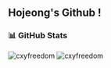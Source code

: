 ## Hojeong's Github !

### 📊 GitHub Stats
<p>
  <img src="https://github-readme-stats.vercel.app/api?username=hjung43&hide_title=true&hide_border=true&theme=dracula&hide_border=false&include_all_commits=false&count_private=false" alt="cxyfreedom" /> 
  <img src="https://github-readme-stats.vercel.app/api/top-langs/?username=hjung43&theme=dracula&hide_border=false&include_all_commits=false&count_private=false&layout=compact" alt="cxyfreedom" />
</p>
